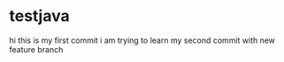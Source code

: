 
# testjava
hi this is my first commit
i am trying to learn 
my second commit with new feature branch
